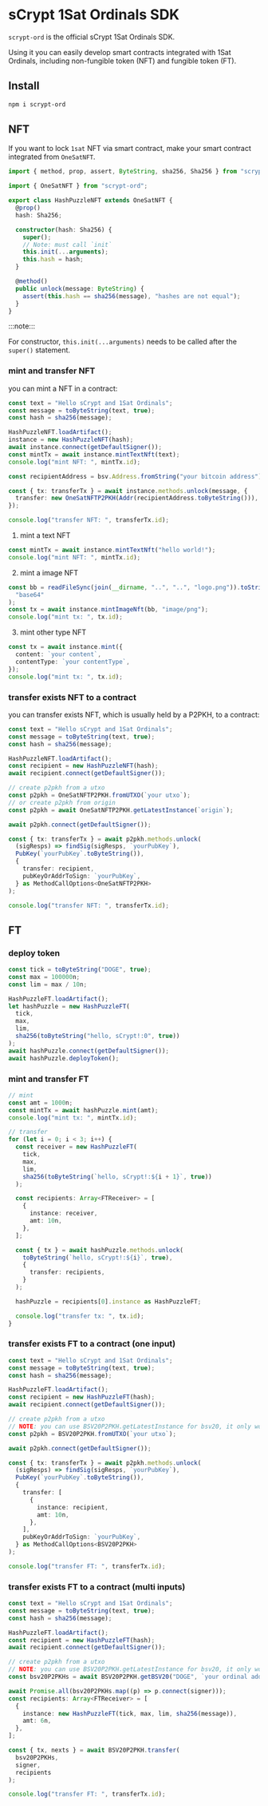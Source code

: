 # sCrypt 1Sat Ordinals SDK

`scrypt-ord` is the official sCrypt 1Sat Ordinals SDK.

Using it you can easily develop smart contracts integrated with 1Sat Ordinals, including non-fungible token (NFT) and fungible token (FT).

## Install

```sh
npm i scrypt-ord
```

## NFT

If you want to lock `1sat` NFT via smart contract, make your smart contract integrated from `OneSatNFT`.

```ts
import { method, prop, assert, ByteString, sha256, Sha256 } from "scrypt-ts";

import { OneSatNFT } from "scrypt-ord";

export class HashPuzzleNFT extends OneSatNFT {
  @prop()
  hash: Sha256;

  constructor(hash: Sha256) {
    super();
    // Note: must call `init`
    this.init(...arguments);
    this.hash = hash;
  }

  @method()
  public unlock(message: ByteString) {
    assert(this.hash == sha256(message), "hashes are not equal");
  }
}
```

:::note:::

For constructor, `this.init(...arguments)` needs to be called after the `super()` statement.

### mint and transfer NFT

you can mint a NFT in a contract:

```ts
const text = "Hello sCrypt and 1Sat Ordinals";
const message = toByteString(text, true);
const hash = sha256(message);

HashPuzzleNFT.loadArtifact();
instance = new HashPuzzleNFT(hash);
await instance.connect(getDefaultSigner());
const mintTx = await instance.mintTextNft(text);
console.log("mint NFT: ", mintTx.id);

const recipientAddress = bsv.Address.fromString("your bitcoin address");

const { tx: transferTx } = await instance.methods.unlock(message, {
  transfer: new OneSatNFTP2PKH(Addr(recipientAddress.toByteString())),
});

console.log("transfer NFT: ", transferTx.id);
```

1. mint a text NFT

```ts
const mintTx = await instance.mintTextNft("hello world!");
console.log("mint NFT: ", mintTx.id);
```

2. mint a image NFT

```ts
const bb = readFileSync(join(__dirname, "..", "..", "logo.png")).toString(
  "base64"
);
const tx = await instance.mintImageNft(bb, "image/png");
console.log("mint tx: ", tx.id);
```

3. mint other type NFT

```ts
const tx = await instance.mint({
  content: `your content`,
  contentType: `your contentType`,
});
console.log("mint tx: ", tx.id);
```

### transfer exists NFT to a contract

you can transfer exists NFT, which is usually held by a P2PKH, to a contract:

```ts
const text = "Hello sCrypt and 1Sat Ordinals";
const message = toByteString(text, true);
const hash = sha256(message);

HashPuzzleNFT.loadArtifact();
const recipient = new HashPuzzleNFT(hash);
await recipient.connect(getDefaultSigner());

// create p2pkh from a utxo
const p2pkh = OneSatNFTP2PKH.fromUTXO(`your utxo`);
// or create p2pkh from origin
const p2pkh = await OneSatNFTP2PKH.getLatestInstance(`origin`);

await p2pkh.connect(getDefaultSigner());

const { tx: transferTx } = await p2pkh.methods.unlock(
  (sigResps) => findSig(sigResps, `yourPubKey`),
  PubKey(`yourPubKey`.toByteString()),
  {
    transfer: recipient,
    pubKeyOrAddrToSign: `yourPubKey`,
  } as MethodCallOptions<OneSatNFTP2PKH>
);

console.log("transfer NFT: ", transferTx.id);
```

## FT

### deploy token

```ts
const tick = toByteString("DOGE", true);
const max = 100000n;
const lim = max / 10n;

HashPuzzleFT.loadArtifact();
let hashPuzzle = new HashPuzzleFT(
  tick,
  max,
  lim,
  sha256(toByteString("hello, sCrypt!:0", true))
);
await hashPuzzle.connect(getDefaultSigner());
await hashPuzzle.deployToken();
```

### mint and transfer FT

```ts
// mint
const amt = 1000n;
const mintTx = await hashPuzzle.mint(amt);
console.log("mint tx: ", mintTx.id);

// transfer
for (let i = 0; i < 3; i++) {
  const receiver = new HashPuzzleFT(
    tick,
    max,
    lim,
    sha256(toByteString(`hello, sCrypt!:${i + 1}`, true))
  );

  const recipients: Array<FTReceiver> = [
    {
      instance: receiver,
      amt: 10n,
    },
  ];

  const { tx } = await hashPuzzle.methods.unlock(
    toByteString(`hello, sCrypt!:${i}`, true),
    {
      transfer: recipients,
    }
  );

  hashPuzzle = recipients[0].instance as HashPuzzleFT;

  console.log("transfer tx: ", tx.id);
}
```

### transfer exists FT to a contract (one input)

```ts
const text = "Hello sCrypt and 1Sat Ordinals";
const message = toByteString(text, true);
const hash = sha256(message);

HashPuzzleFT.loadArtifact();
const recipient = new HashPuzzleFT(hash);
await recipient.connect(getDefaultSigner());

// create p2pkh from a utxo
// NOTE: you can use BSV20P2PKH.getLatestInstance for bsv20, it only works for NFT
const p2pkh = BSV20P2PKH.fromUTXO(`your utxo`);

await p2pkh.connect(getDefaultSigner());

const { tx: transferTx } = await p2pkh.methods.unlock(
  (sigResps) => findSig(sigResps, `yourPubKey`),
  PubKey(`yourPubKey`.toByteString()),
  {
    transfer: [
      {
        instance: recipient,
        amt: 10n,
      },
    ],
    pubKeyOrAddrToSign: `yourPubKey`,
  } as MethodCallOptions<BSV20P2PKH>
);

console.log("transfer FT: ", transferTx.id);
```

### transfer exists FT to a contract (multi inputs)

```ts
const text = "Hello sCrypt and 1Sat Ordinals";
const message = toByteString(text, true);
const hash = sha256(message);

HashPuzzleFT.loadArtifact();
const recipient = new HashPuzzleFT(hash);
await recipient.connect(getDefaultSigner());

// create p2pkh from a utxo
// NOTE: you can use BSV20P2PKH.getLatestInstance for bsv20, it only works for NFT
const bsv20P2PKHs = await BSV20P2PKH.getBSV20("DOGE", `your ordinal address`);

await Promise.all(bsv20P2PKHs.map((p) => p.connect(signer)));
const recipients: Array<FTReceiver> = [
  {
    instance: new HashPuzzleFT(tick, max, lim, sha256(message)),
    amt: 6n,
  },
];

const { tx, nexts } = await BSV20P2PKH.transfer(
  bsv20P2PKHs,
  signer,
  recipients
);

console.log("transfer FT: ", transferTx.id);
```
